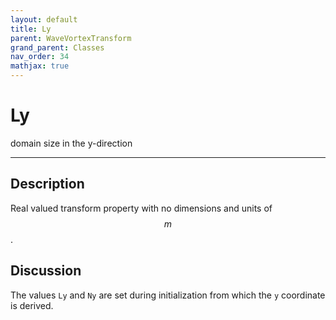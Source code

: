 ```yaml
---
layout: default
title: Ly
parent: WaveVortexTransform
grand_parent: Classes
nav_order: 34
mathjax: true
---
```


#  Ly

domain size in the y-direction


---

## Description
Real valued transform property with no dimensions and units of $$m$$.

## Discussion

The values `Ly` and `Ny` are set during initialization from which the `y` coordinate is derived.

